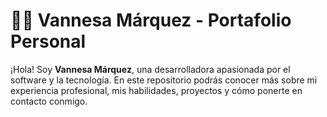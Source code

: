 # 🧑‍💻 Vannesa Márquez - Portafolio Personal

¡Hola! Soy **Vannesa Márquez**, una desarrolladora apasionada por el software y la tecnología. En este repositorio podrás conocer más sobre mi experiencia profesional, mis habilidades, proyectos y cómo ponerte en contacto conmigo.
